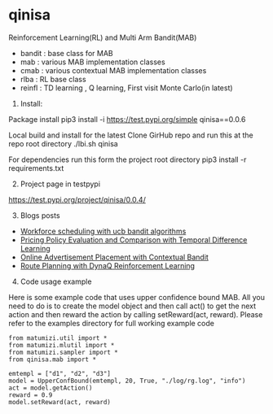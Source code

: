 # qinisa

Reinforcement Learning(RL) and Multi Arm Bandit(MAB)
* bandit : base class for MAB
* mab : various MAB implementation classes
* cmab : various contextual MAB implementation classes
* rlba : RL base class
* reinfl : TD learning , Q learning, First visit Monte Carlo(in latest)



1. Install:

Package install
pip3 install -i https://test.pypi.org/simple qinisa==0.0.6

Local build and install for the latest
Clone GirHub repo and run this at the repo root directory
./lbi.sh qinisa

For dependencies run this form the project root directory
pip3 install -r requirements.txt


2. Project page in testpypi

https://test.pypi.org/project/qinisa/0.0.4/


3. Blogs posts

* [Workforce scheduling with ucb bandit algorithms](https://pkghosh.wordpress.com/2022/03/28/gig-economy-workforce-scheduling-with-reinforcement-learning/)
* [Pricing Policy Evaluation and Comparison with Temporal Difference Learning](https://pkghosh.wordpress.com/2022/07/31/pricing-policy-evaluation-and-comparison-with-temporal-difference-learning/)
* [Online Advertisement Placement with Contextual Bandit](https://pkghosh.wordpress.com/2023/07/27/online-advertisement-placement-with-contextual-bandit/)
* [Route Planning with DynaQ Reinforcement Learning](https://pkghosh.wordpress.com/2024/04/23/route-planning-with-dynaq-reinforcement-learning/)

4. Code usage example

Here is some example code that uses upper confidence bound MAB. All you need to do is to create the model object 
and then call act() to get the next action and then reward the action by calling setReward(act, reward). Please refer 
to the examples directory for full working example code

	from matumizi.util import *
	from matumizi.mlutil import *
	from matumizi.sampler import *
	from qinisa.mab import *

	emtempl = ["d1", "d2", "d3"]	
	model = UpperConfBound(emtempl, 20, True, "./log/rg.log", "info")
	act = model.getAction()	
	reward = 0.9
	model.setReward(act, reward)
	
